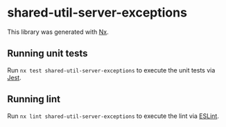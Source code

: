 # shared-util-server-exceptions

This library was generated with [Nx](https://nx.dev).

## Running unit tests

Run `nx test shared-util-server-exceptions` to execute the unit tests via [Jest](https://jestjs.io).

## Running lint

Run `nx lint shared-util-server-exceptions` to execute the lint via [ESLint](https://eslint.org/).
